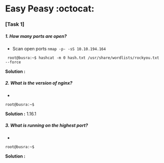 # Easy Peasy :octocat:

### [Task 1]


#####  1. How many ports are open?
* Scan open ports ```nmap -p- -sS 10.10.194.164```


``` root@busra:~$ hashcat -m 0 hash.txt /usr/share/wordlists/rockyou.txt --force```


**Solution :** 


#####  2. What is the version of nginx?
* 

``` root@busra:~$ ```


**Solution :** 1.16.1


#####  3. What is running on the highest port?
* 

``` root@busra:~$ ```


**Solution :** 
